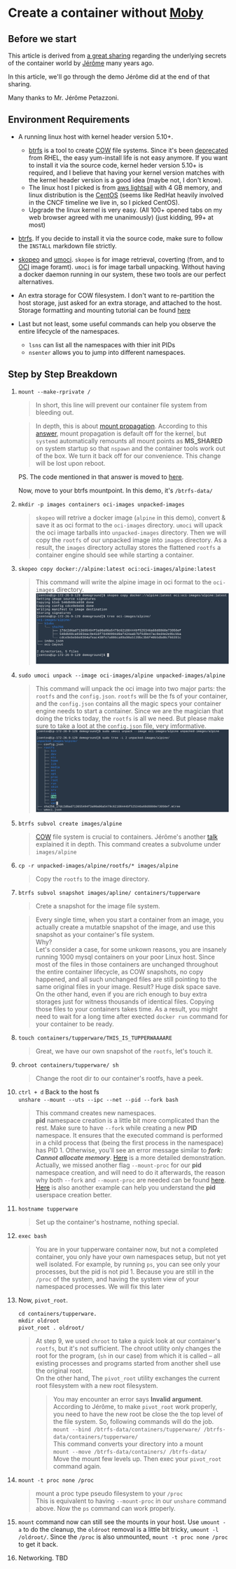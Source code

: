 # Create a container without [Moby][moby-dock]

## Before we start
This article is derived from [a great sharing](https://youtu.be/sK5i-N34im8) regarding the underlying secrets of the container world by [Jérôme](https://github.com/jpetazzo) many years ago.  

In this article, we'll go through the demo Jérôme did at the end of that sharing.

Many thanks to Mr. Jérôme Petazzoni.

## Environment Requirements
* A running linux host with kernel header version 5.10+.
  * [btrfs][btrfs-git-link] is a tool to create [COW][cow-storage] file systems. Since it's been [deprecated][btrfs-deprecation] from RHEL, the easy yum-install life is not easy anymore. If you want to install it via the source code, kernel heder version 5.10+ is required, and I believe that having your kernel version matches with the kernel header version is a good idea (maybe not, I don't know).
  * The linux host I picked is from [aws lightsail][aws-lightsail-link] with 4 GB memory, and linux distribution is the [CentOS][centos-link] (seems like RedHat heavily involved in the CNCF timeline we live in, so I picked CentOS).
  * Upgrade the linux kernel is very easy. (All 100+ opened tabs on my web browser agreed with me unanimously) (just kidding, 99+ at most)

* [btrfs][btrfs-git-link]. If you decide to install it via the source code, make sure to follow the `INSTALL` markdown file strictly.
* [skopeo][skopeo-git] and [umoci][umoci-git]. `skopeo` is for image retrieval, coverting (from, and to [OCI][oci-webpage] image foramt). `umoci` is for image tarball unpacking. Without having a docker daemon running in our system, these two tools are our perfect alternatives.

* An extra storage for COW filesystem. I don't want to re-partition the host storage, just asked for an extra storage, and attached to the host. Storage formatting and mounting tutorial can be found [here][btrfs-foramt-mount]

* Last but not least, some useful commands can help you observe the entire lifecycle of the namespaces.
  * `lsns` can list all the namespaces with thier init PIDs
  * `nsenter` allows you to jump into different namespaces.

## Step by Step Breakdown
1. `mount --make-rprivate /`
   > In short, this line will prevent our container file system from bleeding out.  

   > In depth, this is about [mount propagation][mount-propagation]. According to this [answer][rprivate-implication], mount propagation is default off for the kernel, but `systemd` automatically remounts all mount points as **MS_SHARED** on system startup so that `nspawn` and the container tools work out of the box. We turn it back off for our convenience. This change will be lost upon reboot.  
   
   PS. The code mentioned in that answer is moved to [here][systemd-mount-setup].  
     
   Now, move to your btrfs mountpoint. In this demo, it's `/btrfs-data/`
2. `mkdir -p images containers oci-images unpacked-images`
   > `skopeo` will retrive a docker image (`alpine` in this demo), convert & save it as oci format to the `oci-images` directory.
   > `umoci` will upack the oci image tarballs into `unpacked-images` directory. Then we will copy the `rootfs` of our unpacked image into `images` directory. As a result, the `images` directory actullay stores the flattened `rootfs` a container engine should see while starting a container.

3. `skopeo copy docker://alpine:latest oci:oci-images/alpine:latest`
   > This command will write the alpine image in oci format to the `oci-images` directory.
   > ![](assets/skopeo-copy-to-oci-image.png)

4. `sudo umoci unpack --image oci-images/alpine unpacked-images/alpine`
   > This command will unpack the oci image into two major parts: the `rootfs` and the `config.json`.
   > `rootfs` will be the fs of your container, and the `config.json` contains all the magic specs your container engine needs to start a container.
   > Since we are the magician that doing the tricks today, the `rootfs` is all we need. But please make sure to take a loot at the `config.json` file, very imformative.
   > ![](assets/umoci-unpack-oci-image.png)

5. `btrfs subvol create images/alpine`
   > [COW][cow-storage] file system is crucial to containers. Jérôme's another [talk][docker-storage-driver-talk] explained it in depth.
   > This command creates a subvolume under `images/alpine`

6. `cp -r unpacked-images/alpine/rootfs/* images/alpine`
   > Copy the `rootfs` to the image directory.

7. `btrfs subvol snapshot images/apline/ containers/tupperware`
   > Crete a snapshot for the image file system.  
   
   > Every single time, when you start a container from an image, you actually create a mutatble snapshot of the image, and use this snapshot as your container's file system.  
   > Why?  
   > Let's consider a case, for some unkown reasons, you are insanely running 1000 mysql containers on your poor Linux host. Since most of the files in those containers are unchanged throughout the entire container lifecycle, as COW snapshots, no copy happened, and all such unchanged files are still pointing to the same original files in your image. Result? Huge disk space save.  
   > On the other hand, even if you are rich enough to buy extra storages just for witness thousands of identical files. Copying those files to your containers takes time. As a result, you might need to wait for a long time after exected `docker run` command for your container to be ready.

8. `touch containers/tupperware/THIS_IS_TUPPERWAAAARE`
   > Great, we have our own snapshot of the `rootfs`, let's touch it.

9. `chroot containers/tupperware/ sh`
   > Change the root dir to our container's rootfs, have a peek.

10. `ctrl + d` Back to the host fs  
    `unshare --mount --uts --ipc --net --pid --fork bash`
    > This command creates new namespaces.  
    > **pid** namespace creation is a little bit more complicated than the rest. Make sure to have `--fork` while creating a new **PID** namespace. It ensures that the executed command is performed in a child process that (being the first process in the namespace) has PID 1. Otherwise, you'll see an error message similar to **_fork: Cannot allocate memory_**. [Here][unshare-fork] is a more detailed demonstration.  
    > Actually, we missed another flag `--mount-proc` for our **pid** namespace creation, and will need to do it afterwards, the reason why both `--fork` and `--mount-proc` are needed can be found [here][unshare-pid-ns].  
    > [Here][unshare-mount-proc-failed] is also another example can help you understand the **pid** userspace creation better.

11. `hostname tupperware`
    > Set up the container's hostname, nothing special.

12. `exec bash`
    > You are in your tupperware container now, but not a completed container, you only have your own namespaces setup, but not yet well isolated. For example, by running `ps`, you can see only your processes, but the pid is not pid 1. Because you are still in the `/proc` of the system, and having the system view of your namespaced processes. We will fix this later

13. Now, `pivot_root`.  
    ```
    cd containers/tupperware.
    mkdir oldroot
    pivot_root . oldroot/
    ```
    > At step 9, we used `chroot` to take a quick look at our container's `rootfs`, but it's not sufficient. The chroot utility only changes the root for the program, (`sh` in our case) from which it is called – all existing processes and programs started from another shell use the original root.  
    > On the other hand, The `pivot_root` utility exchanges the current root filesystem with a new root filesystem.  
    > > You may encounter an error says **Invalid argument**. According to Jérôme, to make `pivot_root` work properly, you need to have the new root be close the the top level of the file system. So, following commands will do the job.  
    > > `mount --bind /btrfs-data/containers/tupperware/ /btrfs-data/containers/tupperware/`  
    > > This command converts your directory into a mount  
    > > `mount --move /btrfs-data/containers/ /btrfs-data/`  
    > > Move the mount few levels up. Then exec your `pivot_root` command again.
    
14. `mount -t proc none /proc`
    > mount a proc type pseudo filesystem to your `/proc`  
    > This is equivalent to having `--mount-proc` in our `unshare` command above. Now the `ps` command can work properly.

15. `mount` command now can still see the mounts in your host. Use `umount -a` to do the cleanup, the `oldroot` removal is a little bit tricky, `umount -l /oldroot/`. Since the `/proc` is also unmounted, `mount -t proc none /proc` to get it back.

16. Networking. TBD


[moby-dock]: https://www.docker.com/blog/docker-project-announces-open-source-a-thon-to-support-whale-and-marine-wildlife-conservation/
[btrfs-deprecation]: https://news.ycombinator.com/item?id=14907771
[btrfs-git-link]: https://github.com/kdave/btrfs-progs/
[cow-storage]: https://en.wikipedia.org/wiki/Copy-on-write#In_computer_storage
[aws-lightsail-link]: https://aws.amazon.com/lightsail/
[centos-link]: https://www.centos.org/
[skopeo-git]: https://github.com/containers/skopeo
[umoci-git]: https://github.com/opencontainers/umoci
[btrfs-foramt-mount]: https://linuxhint.com/create-mount-btrfs-subvolumes/
[oci-webpage]: https://opencontainers.org/
[mount-propagation]: https://medium.com/kokster/kubernetes-mount-propagation-5306c36a4a2d
[rprivate-implication]: https://serverfault.com/questions/868682/implications-of-mount-make-private
[systemd-mount-setup]: https://github.com/systemd/systemd/blob/05576809194754989f88f83c7104341c35944546/src/shared/mount-setup.c#L528
[docker-storage-driver-talk]: https://youtu.be/9oh_M11-foU
[unshare-fork]: https://stackoverflow.com/questions/44666700/unshare-pid-bin-bash-fork-cannot-allocate-memory
[unshare-pid-ns]: https://unix.stackexchange.com/questions/535528/why-unshare-p-does-not-imply-f-and-mount-proc
[unshare-mount-proc-failed]: https://bugzilla.redhat.com/show_bug.cgi?id=1390057